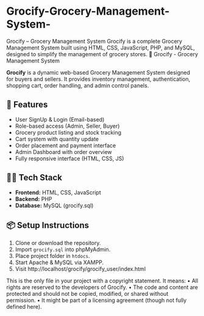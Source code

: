 # Grocify-Grocery-Management-System-
Grocify – Grocery Management System Grocify is a complete Grocery Management System built using HTML, CSS, JavaScript, PHP, and MySQL, designed to simplify the management of grocery stores.
🛒 Grocify - Grocery Management System

**Grocify** is a dynamic web-based Grocery Management System designed for buyers and sellers. It provides inventory management, authentication, shopping cart, order handling, and admin control panels.

## 🚀 Features
- User SignUp & Login (Email-based)
- Role-based access (Admin, Seller, Buyer)
- Grocery product listing and stock tracking
- Cart system with quantity update
- Order placement and payment interface
- Admin Dashboard with order overview
- Fully responsive interface (HTML, CSS, JS)

## 🧑‍💻 Tech Stack
- **Frontend:** HTML, CSS, JavaScript
- **Backend:** PHP
- **Database:** MySQL (grocify.sql)

## 📦 Setup Instructions
1. Clone or download the repository.
2. Import `grocify.sql` into phpMyAdmin.
3. Place project folder in `htdocs`.
4. Start Apache & MySQL via XAMPP.
5. Visit http://localhost/grocify/grocify_user/index.html

This is the only file in your project with a copyright statement. It means:
•	All rights are reserved to the developers of Grocify.
•	The code and content are protected and should not be copied, modified, or shared without permission.
•	It might be part of a licensing agreement (though not fully defined here).
